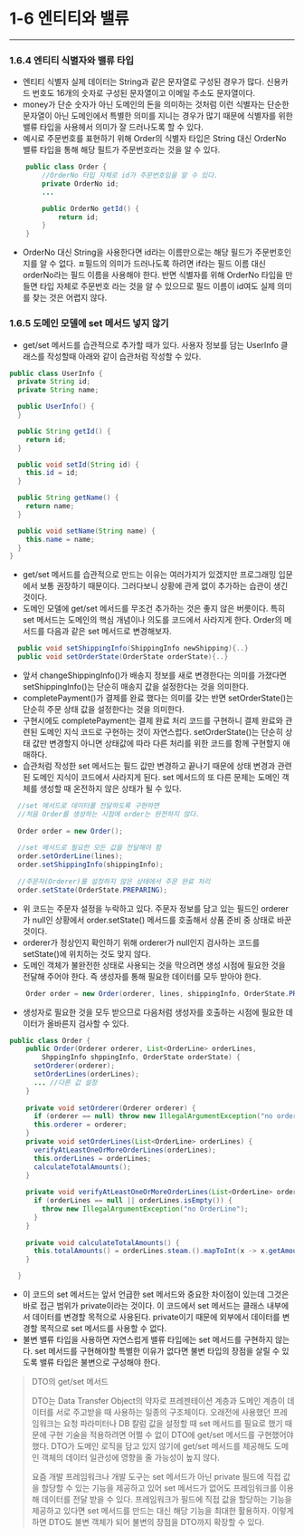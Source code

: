 # 1-6 엔티티와 밸류

---

### 1.6.4 엔티티 식별자와 밸류 타입

 - 엔티티 식별자 실제 데이터는 String과 같은 문자열로 구성된 경우가 많다. 신용카드 번호도 16개의 숫자로 구성된 문자열이고 이메일 주소도 문자열이다.
 - money가 단순 숫자가 아닌 도메인의 돈을 의미하는 것처럼 이런 식별자는 단순한 문자열이 아닌 도메인에서 특별한 의미를 지니는 경우가 많기 때문에 식별자를 위한 밸류 타입을 사용헤서 의미가 잘 드러나도록 할 수 있다.
 - 예시로 주문번호를 표현하기 위해 Order의 식별자 타입은 String 대신 OrderNo 밸류 타입을 통해 해당 필트가 주문번호라는 것을 알 수 있다.

````java
    public class Order {
        //OrderNo 타입 자체로 id가 주문번호임을 알 수 있다.
        private OrderNo id;
        ...

        public OrderNo getId() {
            return id;
        }
    }
````

- OrderNo 대신 String을 사용한다면 id라는 이름만으로는 해당 필드가 주문번호인지를 알 수 없다. ㅍ필드의 의미가 드러나도록 하려면 if라는 필드 이름 대신 orderNo라는 필드 이름을 사용해야 한다. 반면 식별자를 위해 OrderNo 타입을 만들면 타입 자체로 주문번호 라는 것을 알 수 있으므로 필드 이름이 id여도 실제 의미를 찾는 것은 어렵지 않다.


### 1.6.5 도메인 모델에 set 메서드 넣지 않기 

- get/set 메서드를 습관적으로 추가할 때가 있다. 사용자 정보를 담는 UserInfo 클래스를 작성할때 아래와 같이 습관처럼 작성할 수 있다.

```java
public class UserInfo {
  private String id;
  private String name;

  public UserInfo() {
  }

  public String getId() {
    return id;
  }

  public void setId(String id) {
    this.id = id;
  }

  public String getName() {
    return name;
  }

  public void setName(String name) {
    this.name = name;
  }
}
```

- get/set 메서드를 습관적으로 만드는 이유는 여러가지가 있겠지만 프로그래밍 입문에서 보통 권장하기 때문이다. 그러다보니 상황에 관게 없이 추가하는 습관이 생긴 것이다.
- 도메인 모델에 get/set 메서드를 무조건 추가하는 것은 좋지 않은 버릇이다. 특히 set 메서드는 도메인의 핵심 개념이나 의도를 코드에서 사라지게 한다. Order의 메서드를 다음과 같은 set 메서드로 변경해보자.

```java
  public void setShippingInfo(ShippingInfo newShipping){..}
  public void setOrderState(OrderState orderState){..}
```

- 앞서 changeShippingInfo()가 배송지 정보를 새로 변경한다는 의미를 가졌다면 setShippingInfo()는 단순히 매송지 값을 설정한다는 것을 의미한다.
- completePayment()가 결제를 완료 했다는 의미를 갖는 반면 setOrderState()는 단순히 주문 상태 값을 설정한다는 것을 의미한다.
- 구현시에도 completePayment는 결제 완료 처리 코드를 구현하니 결제 완료와 관련된 도메인 지식 코드로 구현하는 것이 자연스럽다. setOrderState()는 단순히 상태 값만 변경할지 아니면 상태값에 따라 다른 처리를 위한 코드를 함께 구현할지 애매하다.
- 습관처럼 작성한 set 메서드는 필드 값만 변경하고 끝나기 때문에 상태 변경과 관련된 도메인 지식이 코드에서 사라지게 된다. set 메서드의 또 다른 문제는 도메인 객체를 생성할 때 온전하지 않은 상태가 될 수 있다.

```java
  //set 메서드로 데이터를 전달하도록 구현하면
  //처음 Order를 생성하는 시점에 order는 완전하지 않다.
  
  Order order = new Order();
  
  //set 메서드로 필요한 모든 값을 전달해야 함
  order.setOrderLine(lines);
  order.setShippingInfo(shippingInfo);
  
  //주문자(Orderer)를 설정하지 않은 상태에서 주문 완료 처리
  order.setState(OrderState.PREPARING);
```

 - 위 코드는 주문자 설정을 누락하고 있다. 주문자 정보를 담고 있는 필드인 orderer가 null인 상황에서 order.setState() 메서드를 호출해서 상품 준비 중 상태로 바꾼 것이다.
 - orderer가 정상인지 확인하기 위해 orderer가 null인지 검사하는 코드를 setState()에 위치하는 것도 맞지 않다.
 - 도메인 객체가 불완전한 상태로 사용되는 것을 막으려면 생성 시점에 필요한 것을 전달해 주어야 한다. 즉 생성자를 통해 필요한 데이터를 모두 받아야 한다.

```java
    Order order = new Order(orderer, lines, shippingInfo, OrderState.PREPARING);
```

- 생성자로 필요한 것을 모두 받으므로 다음처럼 생성자를 호출하는 시점에 필요한 데이터가 올바른지 검사할 수 있다.

```java
public class Order {
    public Order(Orderer orderer, List<OrderLine> orderLines, 
        ShppingInfo shppingInfo, OrderState orderState) {
      setOrderer(orderer);
      setOrderLines(orderLines);
      ... //다른 값 설정
    }
    
    private void setOrderer(Orderer orderer) {
      if (orderer == null) throw new IllegalArgumentException("no orderer");
      this.orderer = orderer;
    }
    private void setOrderLines(List<OrderLine> orderLines) {
      verifyAtLeastOneOrMoreOrderLines(orderLines);
      this.orderLines = orderLines;
      calculateTotalAmounts();
    }
    
    private void verifyAtLeastOneOrMoreOrderLines(List<OrderLine> orderLines) {
      if (orderLines == null || orderLines.isEmpty()) {
        throw new IllegalArgumentException("no OrderLine");
      }
    }
    
    private void calculateTotalAmounts() {
      this.totalAmounts() = orderLines.steam.().mapToInt(x -> x.getAmounts()).sum();
    }

  }
```

 - 이 코드의 set 메서드는 앞서 언급한 set 메서드와 중요한 차이점이 있는데 그것은 바로 접근 범위가 private이라는 것이다. 이 코드에서 set 메서드는 클래스 내부에서 데이터를 변경할 목적으로 사용된다. private이기 때문에 외부에서 데이터를 변경할 목적으로 set 메서드를 사용할 수 없다.
 - 불변 밸류 타입을 사용하면 자연스럽게 밸류 타입에는 set 메서드를 구현하지 않는다. set 메서드를 구현해야할 특별한 이유가 없다면 불변 타입의 장점을 살릴 수 있도록 밸류 타입은 불변으로 구성해야 한다.

> DTO의 get/set 메서드
> 
> DTO는 Data Transfer Object의 약자로 프레젠테이션 계층과 도메인 계층이 데이터를 서로 주고받을 때 사용하는 일종의 구조체이다.
> 오래전에 사용했던 프레임워크는 요청 파라미터나 DB 칼럼 값을 설정할 때 set 메서드를 필요로 했기 때문에 구현 기술을 적용하려면 어쩔 수 없이 DTO에 get/set 메서드를 구현했어야 했다. DTO가 도메인 로직을 담고 있지 않기에 get/set 메서드를 제공해도 도메인 객체의 데이터 일관성에 영향을 줄 가능성이 높지 않다.
> 
> 요즘 개발 프레임워크나 개발 도구는 set 메서드가 아닌 private 필드에 직접 값을 할당할 수 있는 기능을 제공하고 있어 set 메서드가 없어도 프레임워크를 이용해 데이터를 전달 받을 수 있다. 프레임워크가 필드에 직접 값을 할당하는 기능을 제공하고 있다면 set 메서드를 만드는 대신 해당 기능을 최대한 활용하자. 이렇게 하면 DTO도 불변 객체가 되어 불변의 장점을 DTO까지 확장할 수 있다.



